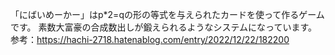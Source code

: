 「にばいめーかー」はp*2=qの形の等式を与えられたカードを使って作るゲームです。
素数大富豪の合成数出しが鍛えられるようなシステムになっています。
参考：https://hachi-2718.hatenablog.com/entry/2022/12/22/182200
